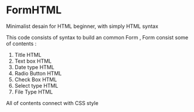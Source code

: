 # FormHTML
Minimalist desain for HTML beginner, with simply HTML syntax

This code consists of syntax to build an common Form , Form consist some of contents :
1. Title HTML
2. Text box HTML
3. Date type HTML
4. Radio Button HTML
5. Check Box HTML
6. Select type HTML
7. File Type HTML

All of contents connect with CSS style
